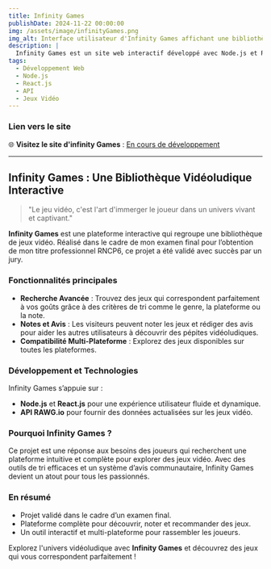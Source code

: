 ```yaml
---
title: Infinity Games
publishDate: 2024-11-22 00:00:00
img: /assets/image/infinityGames.png
img_alt: Interface utilisateur d'Infinity Games affichant une bibliothèque de jeux vidéo.
description: |
  Infinity Games est un site web interactif développé avec Node.js et React.js. Il utilise l'API RAWG.io pour offrir aux utilisateurs une plateforme intuitive de découverte et d'évaluation de jeux vidéo.
tags:
  - Développement Web
  - Node.js
  - React.js
  - API
  - Jeux Vidéo
---
```

### Lien vers le site  

🌐 **Visitez le site d'infinity Games** : [En cours de développement](https://infinitygames.ddvportfolio.com)

---

## Infinity Games : Une Bibliothèque Vidéoludique Interactive

> "Le jeu vidéo, c'est l'art d'immerger le joueur dans un univers vivant et captivant."  

**Infinity Games** est une plateforme interactive qui regroupe une bibliothèque de jeux vidéo. Réalisé dans le cadre de mon examen final pour l’obtention de mon titre professionnel RNCP6, ce projet a été validé avec succès par un jury.  

### Fonctionnalités principales

- **Recherche Avancée** : Trouvez des jeux qui correspondent parfaitement à vos goûts grâce à des critères de tri comme le genre, la plateforme ou la note.  
- **Notes et Avis** : Les visiteurs peuvent noter les jeux et rédiger des avis pour aider les autres utilisateurs à découvrir des pépites vidéoludiques.  
- **Compatibilité Multi-Plateforme** : Explorez des jeux disponibles sur toutes les plateformes.  

### Développement et Technologies

Infinity Games s’appuie sur :  
- **Node.js** et **React.js** pour une expérience utilisateur fluide et dynamique.  
- **API RAWG.io** pour fournir des données actualisées sur les jeux vidéo.  

### Pourquoi Infinity Games ?

Ce projet est une réponse aux besoins des joueurs qui recherchent une plateforme intuitive et complète pour explorer des jeux vidéo. Avec des outils de tri efficaces et un système d’avis communautaire, Infinity Games devient un atout pour tous les passionnés.

### En résumé

- Projet validé dans le cadre d’un examen final.  
- Plateforme complète pour découvrir, noter et recommander des jeux.  
- Un outil interactif et multi-plateforme pour rassembler les joueurs.  

Explorez l'univers vidéoludique avec **Infinity Games** et découvrez des jeux qui vous correspondent parfaitement !
